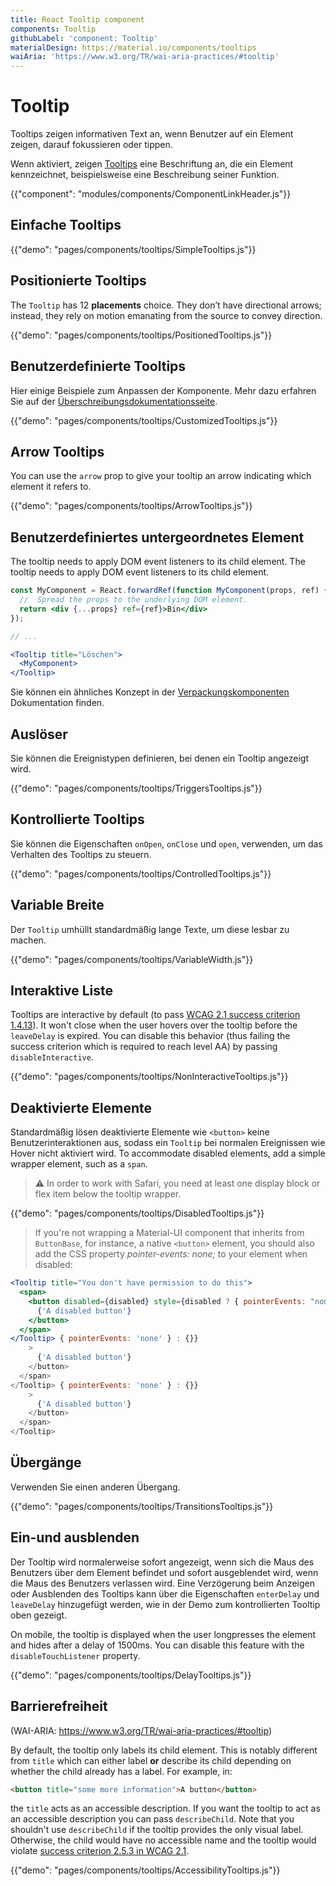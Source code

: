 ```yaml
---
title: React Tooltip component
components: Tooltip
githubLabel: 'component: Tooltip'
materialDesign: https://material.io/components/tooltips
waiAria: 'https://www.w3.org/TR/wai-aria-practices/#tooltip'
---
```


# Tooltip

<p class="description">Tooltips zeigen informativen Text an, wenn Benutzer auf ein Element zeigen, darauf fokussieren oder tippen.</p>

Wenn aktiviert, zeigen [Tooltips](https://material.io/design/components/tooltips.html) eine Beschriftung an, die ein Element kennzeichnet, beispielsweise eine Beschreibung seiner Funktion.

{{"component": "modules/components/ComponentLinkHeader.js"}}

## Einfache Tooltips

{{"demo": "pages/components/tooltips/SimpleTooltips.js"}}

## Positionierte Tooltips

The `Tooltip` has 12 **placements** choice. They don’t have directional arrows; instead, they rely on motion emanating from the source to convey direction.

{{"demo": "pages/components/tooltips/PositionedTooltips.js"}}

## Benutzerdefinierte Tooltips

Hier einige Beispiele zum Anpassen der Komponente. Mehr dazu erfahren Sie auf der [Überschreibungsdokumentationsseite](/customization/components/).

{{"demo": "pages/components/tooltips/CustomizedTooltips.js"}}

## Arrow Tooltips

You can use the `arrow` prop to give your tooltip an arrow indicating which element it refers to.

{{"demo": "pages/components/tooltips/ArrowTooltips.js"}}

## Benutzerdefiniertes untergeordnetes Element

The tooltip needs to apply DOM event listeners to its child element. The tooltip needs to apply DOM event listeners to its child element.

```jsx
const MyComponent = React.forwardRef(function MyComponent(props, ref) {
  //  Spread the props to the underlying DOM element.
  return <div {...props} ref={ref}>Bin</div>
});

// ...

<Tooltip title="Löschen">
  <MyComponent>
</Tooltip>
```

Sie können ein ähnliches Konzept in der [Verpackungskomponenten](/guides/composition/#wrapping-components) Dokumentation finden.

## Auslöser

Sie können die Ereignistypen definieren, bei denen ein Tooltip angezeigt wird.

{{"demo": "pages/components/tooltips/TriggersTooltips.js"}}

## Kontrollierte Tooltips

Sie können die Eigenschaften `onOpen`, `onClose` und `open`, verwenden, um das Verhalten des Tooltips zu steuern.

{{"demo": "pages/components/tooltips/ControlledTooltips.js"}}

## Variable Breite

Der `Tooltip` umhüllt standardmäßig lange Texte, um diese lesbar zu machen.

{{"demo": "pages/components/tooltips/VariableWidth.js"}}

## Interaktive Liste

Tooltips are interactive by default (to pass [WCAG 2.1 success criterion 1.4.13](https://www.w3.org/TR/WCAG21/#content-on-hover-or-focus)). It won't close when the user hovers over the tooltip before the `leaveDelay` is expired. You can disable this behavior (thus failing the success criterion which is required to reach level AA) by passing `disableInteractive`.

{{"demo": "pages/components/tooltips/NonInteractiveTooltips.js"}}

## Deaktivierte Elemente

Standardmäßig lösen deaktivierte Elemente wie `<button>` keine Benutzerinteraktionen aus, sodass ein `Tooltip` bei normalen Ereignissen wie Hover nicht aktiviert wird. To accommodate disabled elements, add a simple wrapper element, such as a `span`.

> ⚠️ In order to work with Safari, you need at least one display block or flex item below the tooltip wrapper.

{{"demo": "pages/components/tooltips/DisabledTooltips.js"}}

> If you're not wrapping a Material-UI component that inherits from `ButtonBase`, for instance, a native `<button>` element, you should also add the CSS property *pointer-events: none;* to your element when disabled:

```jsx
<Tooltip title="You don't have permission to do this">
  <span>
    <button disabled={disabled} style={disabled ? { pointerEvents: "none" } : {}}>
      {'A disabled button'}
    </button>
  </span>
</Tooltip> { pointerEvents: 'none' } : {}}
    >
      {'A disabled button'}
    </button>
  </span>
</Tooltip> { pointerEvents: 'none' } : {}}
    >
      {'A disabled button'}
    </button>
  </span>
</Tooltip>
```

## Übergänge

Verwenden Sie einen anderen Übergang.

{{"demo": "pages/components/tooltips/TransitionsTooltips.js"}}

## Ein-und ausblenden

Der Tooltip wird normalerweise sofort angezeigt, wenn sich die Maus des Benutzers über dem Element befindet und sofort ausgeblendet wird, wenn die Maus des Benutzers verlassen wird. Eine Verzögerung beim Anzeigen oder Ausblenden des Tooltips kann über die Eigenschaften `enterDelay` und `leaveDelay` hinzugefügt werden, wie in der Demo zum kontrollierten Tooltip oben gezeigt.

On mobile, the tooltip is displayed when the user longpresses the element and hides after a delay of 1500ms. You can disable this feature with the `disableTouchListener` property.

{{"demo": "pages/components/tooltips/DelayTooltips.js"}}

## Barrierefreiheit

(WAI-ARIA: https://www.w3.org/TR/wai-aria-practices/#tooltip)

By default, the tooltip only labels its child element. This is notably different from `title` which can either label **or** describe its child depending on whether the child already has a label. For example, in:

```html
<button title="some more information">A button</button>
```

the `title` acts as an accessible description. If you want the tooltip to act as an accessible description you can pass `describeChild`. Note that you shouldn't use `describeChild` if the tooltip provides the only visual label. Otherwise, the child would have no accessible name and the tooltip would violate [success criterion 2.5.3 in WCAG 2.1](https://www.w3.org/WAI/WCAG21/Understanding/label-in-name.html).

{{"demo": "pages/components/tooltips/AccessibilityTooltips.js"}}
